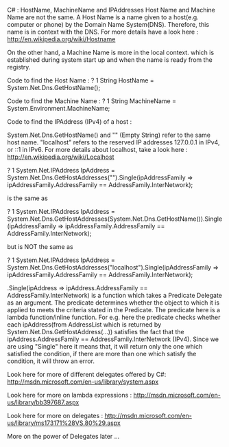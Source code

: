 C# : HostName, MachineName and IPAddresses
Host Name and Machine Name are not the same. A Host Name is a name given to a host(e.g. computer or phone) by the Domain Name System(DNS). Therefore, this name is in context with the DNS. For more details have a look here : http://en.wikipedia.org/wiki/Hostname

On the other hand, a Machine Name is more in the local context. which is established during system start up and when the name is ready from the registry.

Code to find the Host Name : 
?
1
String HostName = System.Net.Dns.GetHostName();

Code to find the Machine Name :
?
1
String MachineName = System.Environment.MachineName;

Code to find the IPAddress (IPv4) of a host :

System.Net.Dns.GetHostName() and "" (Empty String) refer to the same host name.
"localhost" refers to the reserved IP addresses 127.0.0.1 in IPv4, or ::1 in IPv6.
For more details about localhost, take a look here : 
http://en.wikipedia.org/wiki/Localhost

?
1
System.Net.IPAddress IpAddress = System.Net.Dns.GetHostAddresses("").Single(ipAddressFamily => ipAddressFamily.AddressFamily == AddressFamily.InterNetwork);

is the same as

?
1
System.Net.IPAddress IpAddress = System.Net.Dns.GetHostAddresses(System.Net.Dns.GetHostName()).Single(ipAddressFamily => ipAddressFamily.AddressFamily == AddressFamily.InterNetwork);

but is NOT the same as

?
1
System.Net.IPAddress IpAddress = System.Net.Dns.GetHostAddresses("localhost").Single(ipAddressFamily => ipAddressFamily.AddressFamily == AddressFamily.InterNetwork);

.Single(ipAddress => ipAddress.AddressFamily == AddressFamily.InterNetwork) is a function which takes a Predicate Delegate as an argument. The predicate determines whether the object to which it is applied to meets the criteria stated in the Predicate. The predicate here is a lambda function/inline function. For e.g. here the predicate checks whether each ipAddress(from AddressList which is returned by System.Net.Dns.GetHostAddress(...)) satisfies the fact that the ipAddress.AddressFamily == AddressFamily.InterNetwork (IPv4). Since we are using "Single" here it means that, it will return only the one which satisfied the condition, if there are more than one which satisfy the condition, it will throw an error.

Look here for more of different delegates offered by C#:
http://msdn.microsoft.com/en-us/library/system.aspx

Look here for more on lambda expressions : 
http://msdn.microsoft.com/en-us/library/bb397687.aspx

Look here for more on delegates :
http://msdn.microsoft.com/en-us/library/ms173171%28VS.80%29.aspx

More on the power of Delegates later ...